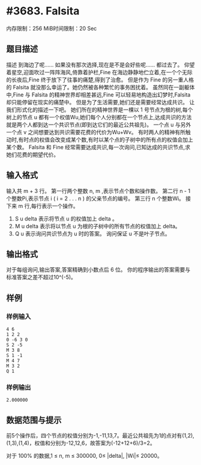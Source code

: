 # #3683. Falsita

内存限制：256 MiB时间限制：20 Sec

## 题目描述

描述
到海边了呢......
如果没有那次选择,现在是不是会好些呢......
都过去了。
仰望着星空,迎面吹过一阵阵海风,倚靠着护栏,Fine 在海边静静地伫立着,在一个个无际的长夜后,Fine 终于放下了往事的痛楚,得到了治愈。
但是作为 Fine 的另一重人格的 Falsita 就没那么幸运了。她仍然被各种繁忙的事务困扰着。
虽然同在一副躯体中,Fine 与 Falsita 的精神世界却相差甚远,Fine 可以轻易地构造出幻梦时,Falsita 却只能停留在现实的痛楚中。
但是为了生活需要,她们还是需要经常达成共识。
让我们形式化的描述一下吧。
她们所在的精神世界是一棵以 1 号节点为根的树,每个树上的节点 u 都有一个权值Wu,她们每个人分别都在一个节点上,达成共识的方法就是两个人都到达一个共识节点(即到达它们的最近公共祖先)。
一个点 u 与另外一个点 v 之间想要达到共识需要花费的代价为Wu+Wv。
有时两人的精神有所触动时,有时点的权值会改变成某个数,有时以某个点的子树中的所有点的权值会加上某个数。
Falsita 和 Fine 经常需要达成共识,每一次询问,已知达成的共识节点,求她们花费的期望代价。

## 输入格式

输入共 m + 3 行。
第一行两个整数 n, m ,表示节点个数和操作数。
第二行 n - 1 个整数Pi,表示节点 i ( i = 2 . . . n ) 的父亲节点的编号。
第三行 n 个整数Wi。
接下来 m 行,每行表示一个操作。
1. S u delta 表示将节点 u 的权值加上 delta 。
2. M u delta 表示将以节点 u 为根的子树中的所有节点的权值加上 delta。
3. Q u 表示询问共识节点为 u 时的答案。
询问保证 u 不是叶子节点。

## 输出格式

对于每组询问,输出答案,答案精确到小数点后 6 位。
你的程序输出的答案需要与标准答案之差不超过10^(-5)。

## 样例

### 样例输入

    
    4 6
    1 2 2 
    0 -6 3 0 
    S 2 -5
    M 3 8
    S 1 -1
    M 4 7
    M 3 2
    Q 1
    
    

### 样例输出

    
    2.000000
    
    

## 数据范围与提示

前5个操作后，四个节点的权值分别为-1,-11,13,7。最近公共祖先为1的点对有(1,2),(1,3),(1,4)，权值和分别为-12,12,6，故答案为(-12+12+6)/3=2。


对于 100% 的数据,1 &le; n, m &le; 300000, 0&le; |delta|, |Wi|&le; 20000。
